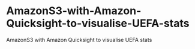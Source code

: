 # AmazonS3-with-Amazon-Quicksight-to-visualise-UEFA-stats
AmazonS3 with Amazon Quicksight to visualise UEFA stats
